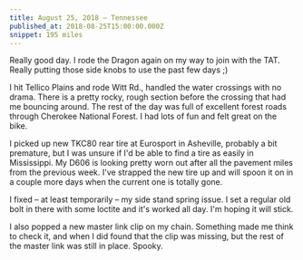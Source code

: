 ```yaml
---
title: August 25, 2018 — Tennessee
published_at: 2018-08-25T15:00:00.000Z
snippet: 195 miles
---
```


Really good day. I rode the Dragon again on my way to join with the TAT. Really putting those side knobs to use the past few days ;)

I hit Tellico Plains and rode Witt Rd., handled the water crossings with no drama. There is a pretty rocky, rough section before the crossing that had me bouncing around. The rest of the day was full of excellent forest roads through Cherokee National Forest. I had lots of fun and felt great on the bike.

<BigLazyImage src="https://s3.amazonaws.com/tat.honkytonk.in/08/IMG_2626.jpg" />

I picked up new TKC80 rear tire at Eurosport in Asheville, probably a bit premature, but I was unsure if I'd be able to find a tire as easily in Mississippi. My D606 is looking pretty worn out after all the pavement miles from the previous week. I've strapped the new tire up and will spoon it on in a couple more days when the current one is totally gone.

<BigLazyImage src="https://s3.amazonaws.com/tat.honkytonk.in/08/IMG_2628.jpg" />

I fixed &ndash; at least temporarily &ndash; my side stand spring issue. I set a regular old bolt in there with some loctite and it's worked all day. I'm hoping it will stick.

<BigLazyImage src="https://s3.amazonaws.com/tat.honkytonk.in/08/IMG_2623.jpg" />

I also popped a new master link clip on my chain. Something made me think to check it, and when I did found that the clip was missing, but the rest of the master link was still in place. Spooky.
